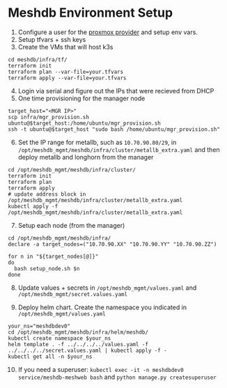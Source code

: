 # Meshdb Environment Setup

1. Configure a user for the [proxmox provider](https://registry.terraform.io/providers/Telmate/proxmox/latest/docs) and setup env vars.
2. Setup tfvars + ssh keys
3. Create the VMs that will host k3s
```
cd meshdb/infra/tf/
terraform init
terraform plan --var-file=your.tfvars
terraform apply --var-file=your.tfvars
```
4. Login via serial and figure out the IPs that were recieved from DHCP
5. One time provisioning for the manager node

```
target_host="<MGR IP>"
scp infra/mgr_provision.sh ubuntu@$target_host:/home/ubuntu/mgr_provision.sh
ssh -t ubuntu@$target_host "sudo bash /home/ubuntu/mgr_provision.sh"
```

6. Set the IP range for metallb, such as `10.70.90.80/29`, in `/opt/meshdb_mgmt/meshdb/infra/cluster/metallb_extra.yaml` and then deploy metallb and longhorn from the manager
```
cd /opt/meshdb_mgmt/meshdb/infra/cluster/
terraform init
terraform plan
terraform apply
# update address block in /opt/meshdb_mgmt/meshdb/infra/cluster/metallb_extra.yaml
kubectl apply -f /opt/meshdb_mgmt/meshdb/infra/cluster/metallb_extra.yaml
```

7. Setup each node (from the manager)

```
cd /opt/meshdb_mgmt/meshdb/infra/
declare -a target_nodes=("10.70.90.XX" "10.70.90.YY" "10.70.90.ZZ")

for n in "${target_nodes[@]}"
do
  bash setup_node.sh $n
done
```

8. Update values + secrets in `/opt/meshdb_mgmt/values.yaml` and `/opt/meshdb_mgmt/secret.values.yaml`

9. Deploy helm chart. Create the namespace you indicated in `/opt/meshdb_mgmt/values.yaml`

```
your_ns="meshdbdev0"
cd /opt/meshdb_mgmt/meshdb/infra/helm/meshdb/
kubectl create namespace $your_ns
helm template . -f ../../../../values.yaml -f ../../../../secret.values.yaml | kubectl apply -f -
kubectl get all -n $your_ns
```

10. If you need a superuser: `kubectl exec -it -n meshdbdev0 service/meshdb-meshweb bash` and `python manage.py createsuperuser`
